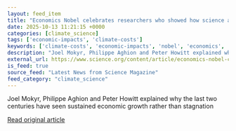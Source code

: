 ```yaml
---
layout: feed_item
title: "Economics Nobel celebrates researchers who showed how science and technology drives growth"
date: 2025-10-13 11:21:15 +0000
categories: [climate_science]
tags: ['economic-impacts', 'climate-costs']
keywords: ['climate-costs', 'economic-impacts', 'nobel', 'economics', 'celebrates']
description: "Joel Mokyr, Philippe Aghion and Peter Howitt explained why the last two centuries have seen sustained economic growth rather than stagnation"
external_url: https://www.science.org/content/article/economics-nobel-celebrates-researchers-who-showed-how-science-and-technology-drives
is_feed: true
source_feed: "Latest News from Science Magazine"
feed_category: "climate_science"
---
```


Joel Mokyr, Philippe Aghion and Peter Howitt explained why the last two centuries have seen sustained economic growth rather than stagnation

[Read original article](https://www.science.org/content/article/economics-nobel-celebrates-researchers-who-showed-how-science-and-technology-drives)
